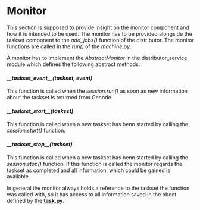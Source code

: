 # Monitor

This section is supposed to provide insight on the monitor component and how it is intended to be used. The monitor has to be provided alongside the taskset component to the _add\_jobs()_ function of the distributor. The monitor functions are called in the _run()_ of the _machine.py_.

A monitor has to implement the _AbstractMonitor_ in the distributor\_service module which defines the following abstract methods:

#### _\_\_taskset\_event\_\_(taskset, event)_

  This function is called when the _session.run()_ as soon as new information about the taskset is returned from Genode.

#### _\_\_taskset\_start\_\_(taskset)_
   
  This function is called when a new taskset has benn started by calling the _session.start()_ function.

#### _\_\_taskset\_stop\_\_(taskset)_
   
  This function is called when a new taskset has benn started by calling the _session.stop()_ function. If this function is called the monitor regards the taskset as completed and all information, which could be gained is available. 

  In general the monitor always holds a reference to the taskset the function was called with, so it has access to all information saved in the obect defined by the [**task.py**](https://github.com/malsami/distributor_service/blob/master/task.py).